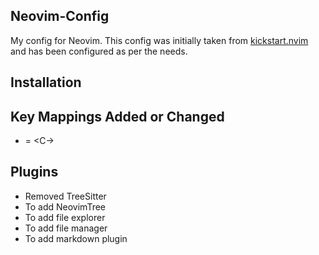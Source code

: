 ## Neovim-Config ##

My config for Neovim. This config was initially taken from [kickstart.nvim](https://github.com/nvim-lua/kickstart.nvim) and has been configured as per the needs.

## Installation ##

## Key Mappings Added or Changed ##

- <Esc> = <C-\> <C-n>


## Plugins ##

- Removed TreeSitter
- To add NeovimTree
- To add file explorer
- To add file manager
- To add markdown plugin
